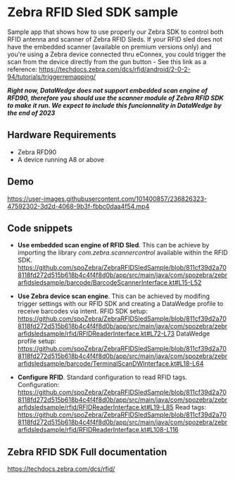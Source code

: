 # Zebra RFID Sled SDK sample
Sample app that shows how to use properly our Zebra SDK to control both RFID antenna and scanner of Zebra RFID Sleds.
If your RFID sled does not have the embedded scanner (available on premium versions only) and you're using a Zebra device connected thru eConnex, you could trigger the scan from the device directly from the gun button - See this link as a reference: https://techdocs.zebra.com/dcs/rfid/android/2-0-2-94/tutorials/triggerremapping/

***Right now, DataWedge does not support embedded scan engine of RFD90, therefore you should use the scanner module of Zebra RFID SDK to make it run. We expect to include this funcionnality in DataWedge by the end of 2023***

## Hardware Requirements
- Zebra RFD90
- A device running A8 or above

## Demo

https://user-images.githubusercontent.com/101400857/236826323-47592302-3d2d-4068-9b3f-fbbc0daa4f54.mp4

## Code snippets

- **Use embedded scan engine of RFID Sled**. 
This can be achieve by importing the library *com.zebra.scannercontrol* available within the RFID SDK.
https://github.com/spoZebra/ZebraRFIDSledSample/blob/811cf39d2a708118fd272d515b618b4c4f4f8d0b/app/src/main/java/com/spozebra/zebrarfidsledsample/barcode/BarcodeScannerInterface.kt#L15-L52

- **Use Zebra device scan engine**. This can be achieved by modifing trigger settings with our RFID SDK and creating a DataWedge profile to receive barcodes via intent.
RFID SDK setup: https://github.com/spoZebra/ZebraRFIDSledSample/blob/811cf39d2a708118fd272d515b618b4c4f4f8d0b/app/src/main/java/com/spozebra/zebrarfidsledsample/rfid/RFIDReaderInterface.kt#L72-L73
DataWedge profile setup: https://github.com/spoZebra/ZebraRFIDSledSample/blob/811cf39d2a708118fd272d515b618b4c4f4f8d0b/app/src/main/java/com/spozebra/zebrarfidsledsample/barcode/TerminalScanDWInterface.kt#L18-L64

- **Configure RFID**. Standard configuration to read RFID tags.
Configuration: https://github.com/spoZebra/ZebraRFIDSledSample/blob/811cf39d2a708118fd272d515b618b4c4f4f8d0b/app/src/main/java/com/spozebra/zebrarfidsledsample/rfid/RFIDReaderInterface.kt#L19-L85
Read tags: https://github.com/spoZebra/ZebraRFIDSledSample/blob/811cf39d2a708118fd272d515b618b4c4f4f8d0b/app/src/main/java/com/spozebra/zebrarfidsledsample/rfid/RFIDReaderInterface.kt#L108-L116

## Zebra RFID SDK Full documentation
https://techdocs.zebra.com/dcs/rfid/
